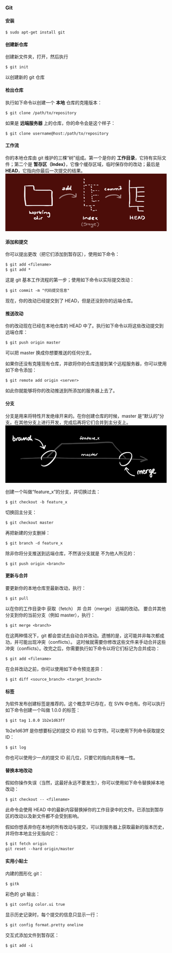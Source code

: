 ### Git

#### 安装
```shell
$ sudo apt-get install git
```

#### 创建新仓库
创建新文件夹，打开，然后执行 
```shell
$ git init
```
以创建新的 git 仓库

#### 检出仓库
执行如下命令以创建一个 **本地** 仓库的克隆版本：
```shell
$ git clone /path/to/repository 
```
如果是 **远端服务器** 上的仓库，你的命令会是这个样子：
```shell
$ git clone username@host:/path/to/repository
```

#### 工作流
你的本地仓库由 git 维护的三棵“树”组成。第一个是你的 **工作目录**，它持有实际文件；第二个是 **暂存区（Index）**，它像个缓存区域，临时保存你的改动；最后是 **HEAD**，它指向你最后一次提交的结果。
![](images/git-wf.png)

#### 添加和提交
你可以提出更改（把它们添加到暂存区），使用如下命令：
```shell
$ git add <filename>
$ git add *
```
这是 git 基本工作流程的第一步；使用如下命令以实际提交改动：
```shell
$ git commit -m "代码提交信息"
```
现在，你的改动已经提交到了 HEAD，但是还没到你的远端仓库。

#### 推送改动
你的改动现在已经在本地仓库的 HEAD 中了。执行如下命令以将这些改动提交到远端仓库：
```shell
$ git push origin master
```
可以把 master 换成你想要推送的任何分支。 

如果你还没有克隆现有仓库，并欲将你的仓库连接到某个远程服务器，你可以使用如下命令添加：
```shell
$ git remote add origin <server>
```
如此你就能够将你的改动推送到所添加的服务器上去了。

#### 分支
分支是用来将特性开发绝缘开来的。在你创建仓库的时候，master 是“默认的”分支。在其他分支上进行开发，完成后再将它们合并到主分支上。
![](images/git-branches.png)

创建一个叫做“feature_x”的分支，并切换过去：
```shell
$ git checkout -b feature_x
```
切换回主分支：
```shell
$ git checkout master
```
再把新建的分支删掉：
```shell
$ git branch -d feature_x
```
除非你将分支推送到远端仓库，不然该分支就是 不为他人所见的：
```shell
$ git push origin <branch>
```

#### 更新与合并
要更新你的本地仓库至最新改动，执行：
```shell
$ git pull
```
以在你的工作目录中 获取（fetch） 并 合并（merge） 远端的改动。
要合并其他分支到你的当前分支（例如 master），执行：
```shell
$ git merge <branch>
```
在这两种情况下，git 都会尝试去自动合并改动。遗憾的是，这可能并非每次都成功，并可能出现冲突（conflicts）。 这时候就需要你修改这些文件来手动合并这些冲突（conflicts）。改完之后，你需要执行如下命令以将它们标记为合并成功：
```shell
$ git add <filename>
```
在合并改动之前，你可以使用如下命令预览差异：
```shell
$ git diff <source_branch> <target_branch>
```

#### 标签
为软件发布创建标签是推荐的。这个概念早已存在，在 SVN 中也有。你可以执行如下命令创建一个叫做 1.0.0 的标签：
```shell
$ git tag 1.0.0 1b2e1d63ff
```
1b2e1d63ff 是你想要标记的提交 ID 的前 10 位字符。可以使用下列命令获取提交 ID：
```shell
$ git log
```
你也可以使用少一点的提交 ID 前几位，只要它的指向具有唯一性。

#### 替换本地改动
假如你操作失误（当然，这最好永远不要发生），你可以使用如下命令替换掉本地改动：
```shell
$ git checkout -- <filename>
```
此命令会使用 HEAD 中的最新内容替换掉你的工作目录中的文件。已添加到暂存区的改动以及新文件都不会受到影响。

假如你想丢弃你在本地的所有改动与提交，可以到服务器上获取最新的版本历史，并将你本地主分支指向它：
```shell
$ git fetch origin
git reset --hard origin/master
```

#### 实用小贴士
内建的图形化 git：
```shell
$ gitk
```
彩色的 git 输出：
```shell
$ git config color.ui true
```
显示历史记录时，每个提交的信息只显示一行：
```shell
$ git config format.pretty oneline
```
交互式添加文件到暂存区：
```shell
$ git add -i
```

